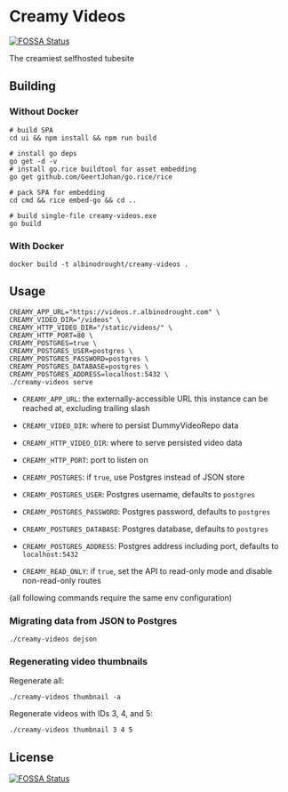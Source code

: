 # Creamy Videos
[![FOSSA Status](https://app.fossa.io/api/projects/git%2Bgithub.com%2FAlbinoDrought%2Fcreamy-videos.svg?type=shield)](https://app.fossa.io/projects/git%2Bgithub.com%2FAlbinoDrought%2Fcreamy-videos?ref=badge_shield)


The creamiest selfhosted tubesite 

## Building

### Without Docker

```
# build SPA
cd ui && npm install && npm run build

# install go deps
go get -d -v
# install go.rice buildtool for asset embedding
go get github.com/GeertJohan/go.rice/rice

# pack SPA for embedding
cd cmd && rice embed-go && cd ..

# build single-file creamy-videos.exe
go build
```

### With Docker

`docker build -t albinodrought/creamy-videos .`

## Usage

```
CREAMY_APP_URL="https://videos.r.albinodrought.com" \
CREAMY_VIDEO_DIR="/videos" \
CREAMY_HTTP_VIDEO_DIR="/static/videos/" \
CREAMY_HTTP_PORT=80 \
CREAMY_POSTGRES=true \
CREAMY_POSTGRES_USER=postgres \
CREAMY_POSTGRES_PASSWORD=postgres \
CREAMY_POSTGRES_DATABASE=postgres \
CREAMY_POSTGRES_ADDRESS=localhost:5432 \
./creamy-videos serve
```

- `CREAMY_APP_URL`: the externally-accessible URL this instance can be reached at, excluding trailing slash

- `CREAMY_VIDEO_DIR`: where to persist DummyVideoRepo data

- `CREAMY_HTTP_VIDEO_DIR`: where to serve persisted video data

- `CREAMY_HTTP_PORT`: port to listen on

- `CREAMY_POSTGRES`: if `true`, use Postgres instead of JSON store

- `CREAMY_POSTGRES_USER`: Postgres username, defaults to `postgres`

- `CREAMY_POSTGRES_PASSWORD`: Postgres password, defaults to `postgres`

- `CREAMY_POSTGRES_DATABASE`: Postgres database, defaults to `postgres`

- `CREAMY_POSTGRES_ADDRESS`: Postgres address including port, defaults to `localhost:5432`

- `CREAMY_READ_ONLY`: if `true`, set the API to read-only mode and disable non-read-only routes

(all following commands require the same env configuration)

### Migrating data from JSON to Postgres

`./creamy-videos dejson`

### Regenerating video thumbnails

Regenerate all:

`./creamy-videos thumbnail -a`

Regenerate videos with IDs 3, 4, and 5:

`./creamy-videos thumbnail 3 4 5`


## License
[![FOSSA Status](https://app.fossa.io/api/projects/git%2Bgithub.com%2FAlbinoDrought%2Fcreamy-videos.svg?type=large)](https://app.fossa.io/projects/git%2Bgithub.com%2FAlbinoDrought%2Fcreamy-videos?ref=badge_large)